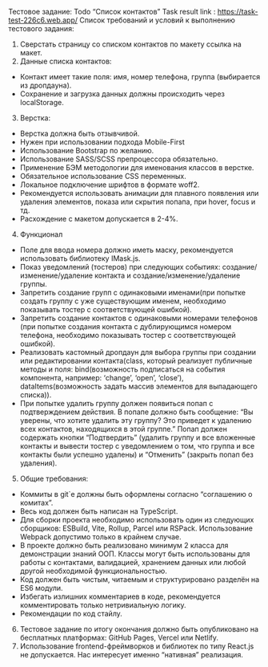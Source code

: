 Тестовое задание: Todo “Список контактов”  Task result link : https://task-test-226c6.web.app/
Список требований и условий к выполнению тестового задания:
1. Сверстать страницу со списком контактов по макету ссылка на макет.
2. Данные списка контактов:
- Контакт имеет такие поля: имя, номер телефона, группа (выбирается из
дропдауна).
- Сохранение и загрузка данных должны происходить через localStorage.
3. Верстка:
- Верстка должна быть отзывчивой.
- Нужен при использовании подхода Mobile-First
- Использование Bootstrap по желанию.
- Использование SASS/SCSS препроцессора обязательно.
- Применение БЭМ методологии для именования классов в верстке.
- Обязательное использование CSS переменных.
- Локальное подключение шрифтов в формате woff2.
- Рекомендуется использовать анимации для плавного появления или удаления
элементов, показа или скрытия попапа, при hover, focus и тд.
- Расхождение с макетом допускается в 2-4%.
4. Функционал
- Поле для ввода номера должно иметь маску, рекомендуется использовать
библиотеку IMask.js.
- Показ уведомлений (тостеров) при следующих событиях:
создание/изменение/удаление контакта и создание/изменение/удаление
группы.
- Запретить создание групп с одинаковыми именами(при попытке создать группу
с уже существующим именем, необходимо показывать тостер с
соответствующей ошибкой).
- Запретить создание контактов с одинаковыми номерами телефонов (при
попытке создания контакта с дублирующимся номером телефона, необходимо
показывать тостер с соответствующей ошибкой).
- Реализовать кастомный дропдаун для выбора группы при создании или
редактировании контакта(class, который реализует публичные методы и поля:
bind(возможность подписаться на события компонента, например: ‘change’,
‘open’, ‘close’), dataItems(возможность задать массив элементов для
выпадающего списка)).
- При попытке удалить группу должен появиться попап с подтверждением
действия. В попапе должно быть сообщение: “Вы уверены, что хотите удалить эту
группу? Это приведет к удалению всех контактов, находящихся в этой группе.”
Попап должен содержать кнопки “Подтвердить” (удалить группу и все
вложенные контакты и вывести тостер с уведомлением о том, что группа и все
контакты были успешно удалены) и “Отменить” (закрыть попап без удаления).
5. Общие требования:
- Коммиты в git`е должны быть оформлены согласно “соглашению о комитах”.
- Весь код должен быть написан на TypeScript.
- Для сборки проекта необходимо использовать один из следующих сборщиков:
ESBuild, Vite, Rollup, Parcel или RSPack. Использование Webpack допустимо только
в крайнем случае.
- В проекте должно быть реализовано минимум 2 класса для демонстрации
знаний ООП. Классы могут быть использованы для работы с контактами,
валидацией, хранением данных или любой другой необходимой
функциональностью.
- Код должен быть чистым, читаемым и структурировано разделён на ES6 модули.
- Избегать излишних комментариев в коде, рекомендуется комментировать
только нетривиальную логику.
- Рекомендации по код стайлу.
6. Тестовое задание по итогу окончания должно быть опубликовано на бесплатных
платформах: GitHub Pages, Vercel или Netlify.
7. Использование frontend-фреймворков и библиотек по типу React.js не
допускается. Нас интересует именно “нативная” реализация.
